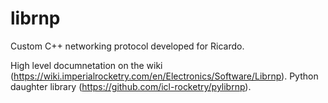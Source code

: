 # librnp
Custom C++ networking protocol developed for Ricardo.

High level documnetation on the wiki (https://wiki.imperialrocketry.com/en/Electronics/Software/Librnp).
Python daughter library (https://github.com/icl-rocketry/pylibrnp).

